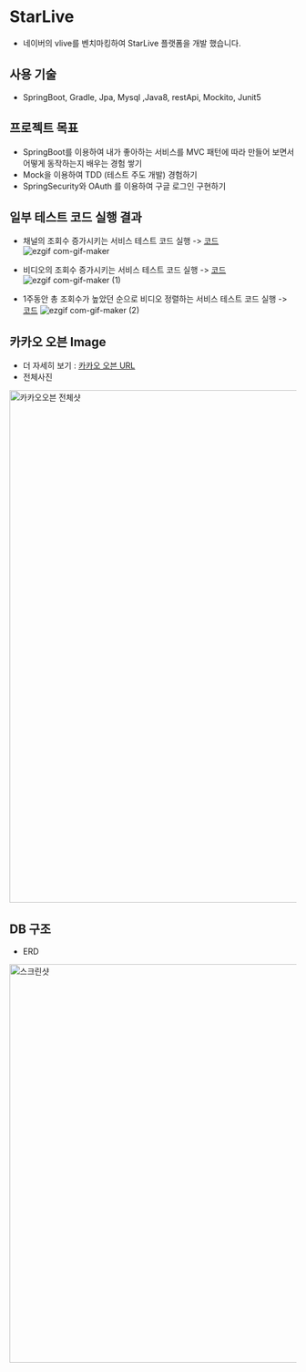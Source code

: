 # StarLive
- 네이버의 vlive를 벤치마킹하여 StarLive 플랫폼을 개발 했습니다.

## 사용 기술
- SpringBoot, Gradle, Jpa, Mysql ,Java8, restApi, Mockito, Junit5

## 프로젝트 목표 
- SpringBoot를 이용하여 내가 좋아하는 서비스를 MVC 패턴에 따라 만들어 보면서 어떻게 동작하는지 배우는 경험 쌓기 
- Mock을 이용하여 TDD (테스트 주도 개발) 경험하기
- SpringSecurity와 OAuth 를 이용하여 구글 로그인 구현하기

## 일부 테스트 코드 실행 결과

- 채널의 조회수 증가시키는 서비스 테스트 코드 실행 -> [코드](https://github.com/LeeSeoYoung012/StarLive/blob/master/src/test/java/com/example/sycompany/StarLive/Service/ViewCountControlServiceTest.java)
![ezgif com-gif-maker](https://user-images.githubusercontent.com/60209292/110230511-d310b500-7f54-11eb-9d85-42f8396ede07.gif)

- 비디오의 조회수 증가시키는 서비스 테스트 코드 실행 -> [코드](https://github.com/LeeSeoYoung012/StarLive/blob/master/src/test/java/com/example/sycompany/StarLive/Service/ViewCountControlServiceTest.java)
![ezgif com-gif-maker (1)](https://user-images.githubusercontent.com/60209292/110231417-fd657100-7f5a-11eb-8f22-bf11ae5adae8.gif)

- 1주동안 총 조회수가 높았던 순으로 비디오 정렬하는 서비스 테스트 코드 실행 -> [코드](https://github.com/LeeSeoYoung012/StarLive/blob/master/src/main/java/com/example/sycompany/StarLive/Service/ViewSortService.java)
![ezgif com-gif-maker (2)](https://user-images.githubusercontent.com/60209292/110231589-f9861e80-7f5b-11eb-92b1-a07e14c0f66d.gif)


## 카카오 오븐 Image 
- 더 자세히 보기 : [카카오 오븐 URL](https://ovenapp.io/view/giiGddb80SL29dAwe6WhgRlt4BebNdpA/0QO6X) 
- 전체사진
<img width="900" alt="카카오오븐 전체샷" src="https://user-images.githubusercontent.com/60209292/110220381-adf65500-7f08-11eb-9ee3-0fea03beccf8.png">

## DB 구조
- ERD 
<img width="700" alt="스크린샷" src="https://user-images.githubusercontent.com/60209292/109429279-4e96d180-7a3e-11eb-82d7-cf6a121ea169.png">


